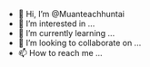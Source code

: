 - 👋 Hi, I’m @Muanteachhuntai
- 👀 I’m interested in ...
- 🌱 I’m currently learning ...
- 💞️ I’m looking to collaborate on ...
- 📫 How to reach me ...

<!---
Muanteachhuntai/Muanteachhuntai is a ✨ special ✨ repository because its `README.md` (this file) appears on your GitHub profile.
You can click the Preview link to take a look at your changes.
--->
